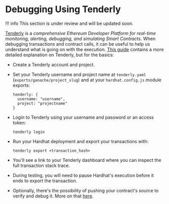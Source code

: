 # Debugging Using Tenderly

!!! info
    This section is under review and will be updated soon.


[Tenderly](https://tenderly.co/) is a _comprehensive Ethereum Developer Platform for real-time monitoring, alerting, debugging, and simulating Smart Contracts_. When debugging transactions and contract calls, it can be useful to help us understand what is going on with the execution. [This guide](https://blog.tenderly.co/level-up-your-smart-contract-productivity-using-hardhat-and-tenderly/) contains a more detailed explanation on Tenderly, but for the basics:

- Create a Tenderly account and project.

- Set your Tenderly username and project name at `tenderly.yaml` (`exports/ganache/project_slug`) and at your `hardhat.config.js` module exports:

    ```
    tenderly: {
      username: "username",
      project: "projectname"
    }
    ```

- Login to Tenderly using your username and password or an access token:
    ```
    tenderly login
    ```

- Run your Hardhat deployment and export your transactions with:
    ```
    tenderly export <transaction_hash>
    ```
- You'll see a link to your Tenderly dashboard where you can inspect the full transaction stack trace.
- During testing, you will need to pause Hardhat's execution before it ends to export the transaction.
- Optionally, there's the possibility of pushing your contract's source to verify and debug it. More on that [here](https://blog.tenderly.co/level-up-your-smart-contract-productivity-using-hardhat-and-tenderly/).
